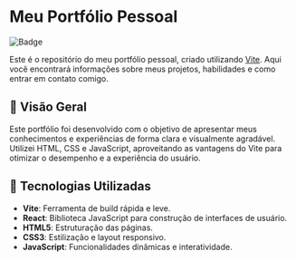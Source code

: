 # Meu Portfólio Pessoal

![Badge](https://img.shields.io/badge/STATUS-EM%20DESENVOLVIMENTO-green)

Este é o repositório do meu portfólio pessoal, criado utilizando [Vite](https://vitejs.dev/). Aqui você encontrará informações sobre meus projetos, habilidades e como entrar em contato comigo.

## 🎨 Visão Geral

Este portfólio foi desenvolvido com o objetivo de apresentar meus conhecimentos e experiências de forma clara e visualmente agradável. Utilizei HTML, CSS e JavaScript, aproveitando as vantagens do Vite para otimizar o desempenho e a experiência do usuário.

## 🚀 Tecnologias Utilizadas

- **Vite**: Ferramenta de build rápida e leve.
- **React**: Biblioteca JavaScript para construção de interfaces de usuário.
- **HTML5**: Estruturação das páginas.
- **CSS3**: Estilização e layout responsivo.
- **JavaScript**: Funcionalidades dinâmicas e interatividade.
